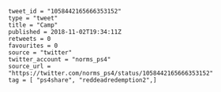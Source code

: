 ```
tweet_id = "1058442165666353152"
type = "tweet"
title = "Camp"
published = 2018-11-02T19:34:11Z
retweets = 0
favourites = 0
source = "twitter"
twitter_account = "norms_ps4"
source_url = "https://twitter.com/norms_ps4/status/1058442165666353152"
tag = [ "ps4share", "reddeadredemption2",]
```

<p class='image'><img src='http://mnf.m17s.net/2018/11/02/DrBXibuWoAI7h4A.jpg' alt=''></p>

